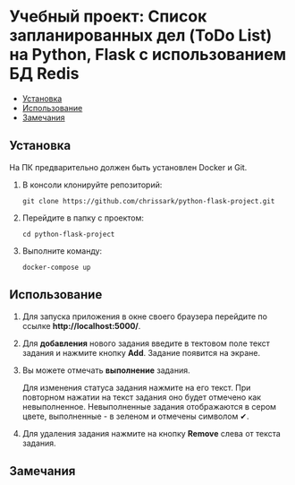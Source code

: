 # Учебный проект: Список запланированных дел (ToDo List) на Python, Flask с использованием БД Redis

- [Установка](#установка)
- [Использование](#использование)
- [Замечания](#замечания)

## Установка
На ПК предварительно должен быть установлен Docker и Git.

   1. В консоли клонируйте репозиторий:

      ```
      git clone https://github.com/chrissark/python-flask-project.git     
      ```
   2. Перейдите в папку с проектом:
      ```
      cd python-flask-project
      ```
   3. Выполните команду:
      ```
      docker-compose up
      ```
## Использование
1. Для запуска приложения в окне своего браузера перейдите по ссылке **http://localhost:5000/**.
2. Для **добавления** нового задания введите в тектовом поле текст задания и нажмите кнопку **Add**. Задание появится на экране.
3. Вы можете отмечать **выполнение** задания. 

   Для изменения статуса задания нажмите на его текст. При повторном нажатии на текст задания оно будет отмечено как невыполненное. Невыполненные задания отображаются в сером цвете,        выполненные - в зеленом и отмечены символом ✔.
4. Для удаления задания нажмите на кнопку **Remove** слева от текста задания.


## Замечания
